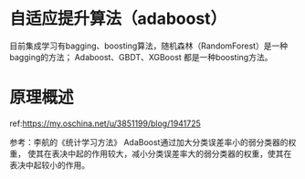 # 自适应提升算法（adaboost）
目前集成学习有bagging、boosting算法，随机森林（RandomForest）是一种bagging的方法； Adaboost、GBDT、XGBoost 都是一种boosting方法。

# 原理概述
ref:https://my.oschina.net/u/3851199/blog/1941725

参考：李航的《统计学习方法》 AdaBoost通过加大分类误差率小的弱分类器的权重，
使其在表决中起的作用较大，减小分类误差率大的弱分类器的权重，使其在表决中起较小的作用。
